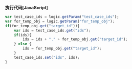 <p class="panel-title"><b>执行代码[JavaScript]</b></p>

```javascript
var test_case_ids = logic.getParam("test_case_ids");
var for_temp_obj = logic.getParam("for_temp_obj");
if(for_temp_obj.get("target_id")){
    var ids = test_case_ids.get("ids");
    if(ids){
        ids = ids + "," + for_temp_obj.get("target_id");
    } else {
        ids = for_temp_obj.get("target_id");
    }
    test_case_ids.set("ids", ids);
}
```
